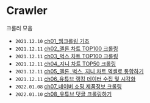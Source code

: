 # Crawler
크롤러 모음

- `2021.12.10` [ch01_웹크롤링 기초](https://github.com/yujeong0121/Crawler/blob/main/ch01_%EC%9B%B9%ED%81%AC%EB%A1%A4%EB%A7%81%20%EA%B8%B0%EC%B4%88.ipynb)
- `2021.12.11` [ch02_멜론 차트 TOP100 크롤링](https://github.com/yujeong0121/Crawler/blob/main/ch02_%EB%A9%9C%EB%A1%A0%20%EC%B0%A8%ED%8A%B8%20TOP100%20%ED%81%AC%EB%A1%A4%EB%A7%81.ipynb)
- `2021.12.11` [ch03_벅스 차트 TOP100 크롤링](https://github.com/yujeong0121/Crawler/blob/main/ch03_%EB%B2%85%EC%8A%A4%20%EC%B0%A8%ED%8A%B8%20TOP100%20%ED%81%AC%EB%A1%A4%EB%A7%81.ipynb)
- `2021.12.11` [ch04_지니 차트 TOP50 크롤링](https://github.com/yujeong0121/Crawler/blob/main/ch04_%EC%A7%80%EB%8B%88%20%EC%B0%A8%ED%8A%B8%20TOP50%20%ED%81%AC%EB%A1%A4%EB%A7%81.ipynb)
- `2021.12.11` [ch05_멜론, 벅스, 지니 차트 엑셀로 통합하기](https://github.com/yujeong0121/Crawler/blob/main/ch05_%EB%A9%9C%EB%A1%A0%2C%20%EB%B2%85%EC%8A%A4%2C%20%EC%A7%80%EB%8B%88%20%20%EC%B0%A8%ED%8A%B8%20%EC%97%91%EC%85%80%EB%A1%9C%20%ED%86%B5%ED%95%A9%ED%95%98%EA%B8%B0.ipynb)
- `2021.12.11` [ch06_유튜브 랭킹 데이터 수집 및 시각화](https://github.com/yujeong0121/Crawler/blob/main/ch06_%EC%9C%A0%ED%8A%9C%EB%B8%8C%20%EB%9E%AD%ED%82%B9%20%EB%8D%B0%EC%9D%B4%ED%84%B0%20%EC%88%98%EC%A7%91%20%EB%B0%8F%20%EC%8B%9C%EA%B0%81%ED%99%94.ipynb)
- `2022.01.08` [ch07_네이버 쇼핑 제품정보 크롤링](https://github.com/yujeong0121/Crawler/blob/main/ch07_%EB%84%A4%EC%9D%B4%EB%B2%84%20%EC%87%BC%ED%95%91%20%EC%A0%9C%ED%92%88%EC%A0%95%EB%B3%B4%20%ED%81%AC%EB%A1%A4%EB%A7%81.ipynb)
- `2022.01.10` [ch08_유튜브 댓글 크롤링하기](https://github.com/yujeong0121/Crawler/blob/main/ch08_%EC%9C%A0%ED%8A%9C%EB%B8%8C%20%EB%8C%93%EA%B8%80%20%ED%81%AC%EB%A1%A4%EB%A7%81%ED%95%98%EA%B8%B0.ipynb)

